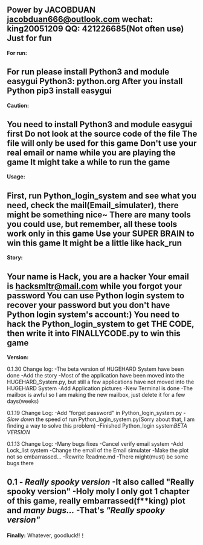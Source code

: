 Power by JACOBDUAN
jacobduan666@outlook.com
wechat: king20051209
QQ: 421226685(Not often use)
Just for fun
------------------------------------------------------------------------------------
**For run:**

For run please install Python3 and module easygui
Python3:
python.org
After you install Python
pip3 install easygui
------------------------------------------------------------------------------------
**Caution:**

You need to install Python3 and module easygui first
Do not look at the source code of the file
The file will only be used for this game
Don't use your real email or name while you are playing the game
It might take a while to run the game
------------------------------------------------------------------------------------
**Usage:**

First, run Python_login_system and see what you need, check the mail(Email_simulater), there might be something nice~
There are many tools you could use, but remember, all these tools work only in this game
Use your SUPER BRAIN to win this game
It might be a little like hack_run
------------------------------------------------------------------------------------
**Story:**

Your name is Hack, you are a hacker
Your email is hacksmltr@mail.com while you forgot your password
You can use Python login system to recover your password but you don't have Python login system's account:)
You need to hack the Python_login_system to get THE CODE, then write it into FINALLYCODE.py to win this game
------------------------------------------------------------------------------------
**Version:**

0.1.30
Change log:
-The beta version of HUGEHARD System have been done
-Add the story
-Most of the application have been moved into the HUGEHARD_System.py, but still a few applications have not moved into the HUGEHARD System
-Add Application pictures
-New Terminal is done
-The mailbox is awful so I am making the new mailbox, just delete it for a few days(weeks)

0.1.19
Change Log:
-Add "forget password" in Python_login_system.py
-*Slow down* the speed of run Python_login_system.py(Sorry about that, I am finding a way to solve this problem)
-Finished Python_login system*BETA VERSION*

0.1.13
Change Log:
-Many bugs fixes
-Cancel verify email system
-Add Lock_list system
-Change the email of the Email simulater
-Make the plot not so embarrassed...
-Rewrite Readme.md
-There might(must) be some bugs there
                                                                                                                                    
0.1 - *Really spooky version*
-It also called "Really spooky version"
-Holy moly I only got 1 chapter of this game, really embarrassed(f\*\*king) plot and *many bugs...*
-That's *"Really spooky version"*
------------------------------------------------------------------------------------
**Finally:**
Whatever, goodluck!!！
